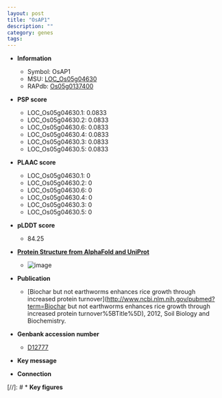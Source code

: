 ```yaml
---
layout: post
title: "OsAP1"
description: ""
category: genes
tags: 
---
```


* **Information**  
    + Symbol: OsAP1  
    + MSU: [LOC_Os05g04630](http://rice.plantbiology.msu.edu/cgi-bin/ORF_infopage.cgi?orf=LOC_Os05g04630)  
    + RAPdb: [Os05g0137400](http://rapdb.dna.affrc.go.jp/viewer/gbrowse_details/irgsp1?name=Os05g0137400)  

* **PSP score**  
    + LOC_Os05g04630.1: 0.0833 
    + LOC_Os05g04630.2: 0.0833 
    + LOC_Os05g04630.6: 0.0833 
    + LOC_Os05g04630.4: 0.0833 
    + LOC_Os05g04630.3: 0.0833 
    + LOC_Os05g04630.5: 0.0833 

* **PLAAC score**  
    + LOC_Os05g04630.1: 0 
    + LOC_Os05g04630.2: 0 
    + LOC_Os05g04630.6: 0 
    + LOC_Os05g04630.4: 0 
    + LOC_Os05g04630.3: 0 
    + LOC_Os05g04630.5: 0 

* **pLDDT score**
    + 84.25

* **[Protein Structure from AlphaFold and UniProt](https://www.uniprot.org/uniprotkb/P42211/entry#structure)**
    + ![image](https://ricepsp.github.io/images/P/AF-P42211-F1.png)

* **Publication**  
    + [Biochar but not earthworms enhances rice growth through increased protein turnover](http://www.ncbi.nlm.nih.gov/pubmed?term=Biochar but not earthworms enhances rice growth through increased protein turnover%5BTitle%5D), 2012, Soil Biology and Biochemistry.

* **Genbank accession number**  
    + [D12777](http://www.ncbi.nlm.nih.gov/nuccore/D12777)

* **Key message**  

* **Connection**  

[//]: # * **Key figures**  


